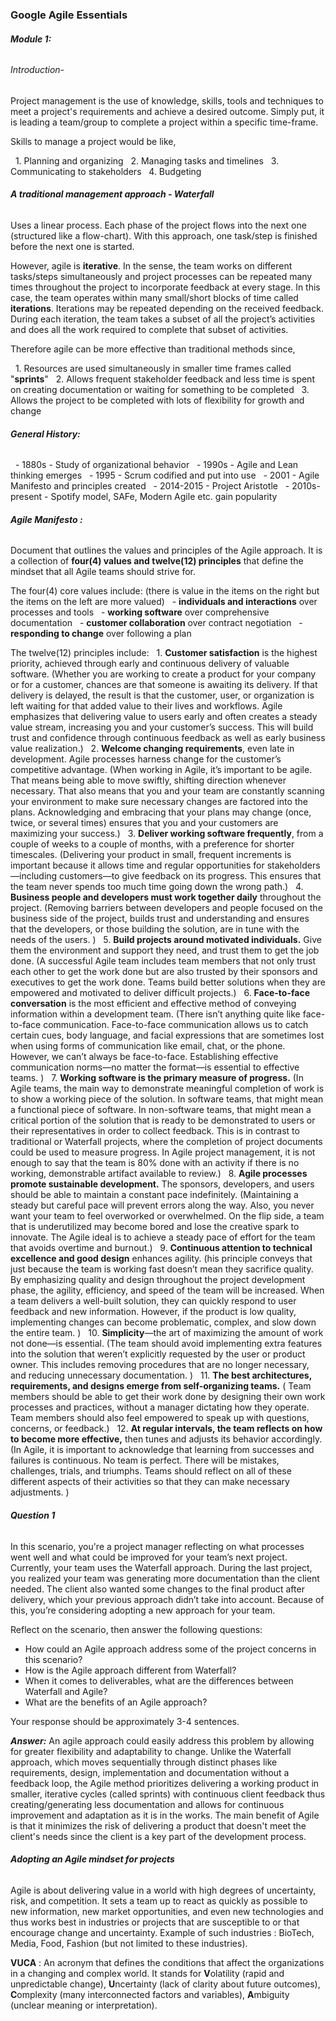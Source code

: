 ### **Google Agile Essentials**



##### **Module 1:** 

###### 

###### Introduction-



Project management is the use of knowledge, skills, tools and techniques to meet a project's requirements and achieve a desired outcome. Simply put, it is leading a team/group to complete a project within a specific time-frame. 

Skills to manage a project would be like,

&nbsp;	1. Planning and organizing 
&nbsp;	2. Managing tasks and timelines 
&nbsp;	3. Communicating to stakeholders 
&nbsp;	4. Budgeting



###### **A traditional management approach - Waterfall**

Uses a linear process. Each phase of the project flows into the next one (structured like a flow-chart). With this approach, one task/step is finished before the next one is started.



However, agile is **iterative**. In the sense, the team works on different tasks/steps simultaneously and project processes can be repeated many times throughout the project to incorporate feedback at every stage. In this case, the team operates within many small/short blocks of time called **iterations**. Iterations may be repeated depending on the received feedback. During each iteration, the team takes a subset of all the project’s activities and does all the work required to complete that subset of activities. 



Therefore agile can be more effective than traditional methods since,

&nbsp;	1. Resources are used simultaneously in smaller time frames called "**sprints**"
&nbsp;	2. Allows frequent stakeholder feedback and less time is spent on creating documentation or waiting for something to be completed
&nbsp;	3. Allows the project to be completed with lots of flexibility for growth and change


###### **General History:**
&nbsp;	- 1880s		- Study of organizational behavior
&nbsp;	- 1990s		- Agile and Lean thinking emerges
&nbsp;	- 1995		- Scrum codified and put into use
&nbsp;	- 2001		- Agile Manifesto and principles created
&nbsp;	- 2014-2015	- Project Aristotle
&nbsp;	- 2010s-present	- Spotify model, SAFe, Modern Agile etc. gain popularity







###### **Agile Manifesto :** 

Document that outlines the values and principles of the Agile approach. It is a collection of **four(4) values and twelve(12) principles** that define the mindset that all Agile teams should strive for.

The four(4) core values include:  (there is value in the items on the right but the items on the left are more valued)
&nbsp;	- **individuals and interactions** over processes and tools
&nbsp;	- **working software** over comprehensive documentation
&nbsp;	- **customer collaboration** over contract negotiation
&nbsp;	- **responding to change** over following a plan



The twelve(12) principles include:
&nbsp; 1. **Customer satisfaction** is the highest priority, achieved through early and continuous delivery of valuable software. (Whether you are working to create a product for your company or for a customer, chances are that someone is awaiting its delivery. If that delivery is delayed, the result is that the customer, user, or organization is left waiting for that added value to their lives and workflows. Agile emphasizes that delivering value to users early and often creates a steady value stream, increasing you and your customer’s success. This will build trust and confidence through continuous feedback as well as early business value realization.)
&nbsp; 2. **Welcome changing requirements**, even late in development. Agile processes harness change for the customer’s competitive advantage. (When working in Agile, it’s important to be agile. That means being able to move swiftly, shifting direction whenever necessary. That also means that you and your team are constantly scanning your environment to make sure necessary changes are factored into the plans. Acknowledging and embracing that your plans may change (once, twice, or several times) ensures that you and your customers are maximizing your success.)
&nbsp; 3. **Deliver working software frequently**, from a couple of weeks to a couple of months, with a preference for shorter timescales. (Delivering your product in small, frequent increments is important because it allows time and regular opportunities for stakeholders—including customers—to give feedback on its progress. This ensures that the team never spends too much time going down the wrong path.)
&nbsp; 4. **Business people and developers must work together daily** throughout the project. (Removing barriers between developers and people focused on the business side of the project, builds trust and understanding and ensures that the developers, or those building the solution, are in tune with the needs of the users. ) 
&nbsp; 5. **Build projects around motivated individuals.** Give them the environment and support they need, and trust them to get the job done. (A successful Agile team includes team members that not only trust each other to get the work done but are also trusted by their sponsors and executives to get the work done. Teams build better solutions when they are empowered and motivated to deliver difficult projects.) 
&nbsp; 6. **Face-to-face conversation** is the most efficient and effective method of conveying information within a development team.  (There isn’t anything quite like face-to-face communication. Face-to-face communication allows us to catch certain cues, body language, and facial expressions that are sometimes lost when using forms of communication like email, chat, or the phone. However, we can’t always be face-to-face. Establishing effective communication norms—no matter the format—is essential to effective teams. )
&nbsp; 7. **Working software is the primary measure of progress.** (In Agile teams, the main way to demonstrate meaningful completion of work is to show a working piece of the solution. In software teams, that might mean a functional piece of software. In non-software teams, that might mean a critical portion of the solution that is ready to be demonstrated to users or their representatives in order to collect feedback. This is in contrast to traditional or Waterfall projects, where the completion of project documents could be used to measure progress. In Agile project management, it is not enough to say that the team is 80% done with an activity if there is no working, demonstrable artifact available to review.) 
&nbsp; 8. **Agile processes promote sustainable development.** The sponsors, developers, and users should be able to maintain a constant pace indefinitely. (Maintaining a steady but careful pace will prevent errors along the way. Also, you never want your team to feel overworked or overwhelmed. On the flip side, a team that is underutilized may become bored and lose the creative spark to innovate. The Agile ideal is to achieve a steady pace of effort for the team that avoids overtime and burnout.) 
&nbsp; 9. **Continuous attention to technical excellence and good design** enhances agility. (his principle conveys that just because the team is working fast doesn’t mean they sacrifice quality. By emphasizing quality and design throughout the project development phase, the agility, efficiency, and speed of the team will be increased. When a team delivers a well-built solution, they can quickly respond to user feedback and new information. However, if the product is low quality, implementing changes can become problematic, complex, and slow down the entire team. ) 
&nbsp; 10. **Simplicity**—the art of maximizing the amount of work not done—is essential.  (The team should avoid implementing extra features into the solution that weren’t explicitly requested by the user or product owner. This includes removing procedures that are no longer necessary, and reducing unnecessary documentation. )
&nbsp; 11. **The best architectures, requirements, and designs emerge from self-organizing teams.**  ( Team members should be able to get their work done by designing their own work processes and practices, without a manager dictating how they operate. Team members should also feel empowered to speak up with questions, concerns, or feedback.)
&nbsp; 12. **At regular intervals, the team reflects on how to become more effective,** then tunes and adjusts its behavior accordingly. (In Agile, it is important to acknowledge that learning from successes and failures is continuous. No team is perfect. There will be mistakes, challenges, trials, and triumphs. Teams should reflect on all of these different aspects of their activities so that they can make necessary adjustments. )	


###### **Question 1**
In this scenario, you're a project manager reflecting on what processes went well and what could be improved for your team’s next project. Currently, your team uses the Waterfall approach. During the last project, you realized your team was generating more documentation than the client needed. The client also wanted some changes to the final product after delivery, which your previous approach didn’t take into account. Because of this, you’re considering adopting a new approach for your team.   

Reflect on the scenario, then answer the following questions:
- How could an Agile approach address some of the project concerns in this scenario?
- How is the Agile approach different from Waterfall?
- When it comes to deliverables, what are the differences between Waterfall and Agile?
- What are the benefits of an Agile approach?

Your response should be approximately 3-4 sentences.

***Answer:*** An agile approach could easily address this problem by allowing for greater flexibility and adaptability to change. Unlike the Waterfall approach, which moves sequentially through distinct phases like requirements, design, implementation and documentation without a feedback loop, the Agile method prioritizes delivering a working product in smaller, iterative cycles (called sprints) with continuous client feedback thus creating/generating less documentation and allows for continuous improvement and adaptation as it is in the works. The main benefit of Agile is that it minimizes the risk of delivering a product that doesn't meet the client's needs since the client is a key part of the development process. 




###### **Adopting an Agile mindset for projects** 
Agile is about delivering value in a world with high degrees of uncertainty, risk, and competition. It sets a team up to react as quickly as possible to new information, new market opportunities, and even new technologies and thus works best in industries or projects that are susceptible to or that encourage change and uncertainty. Example of such industries : BioTech, Media, Food, Fashion (but not limited to these industries).

**VUCA** : An acronym that defines the conditions that affect the organizations in a changing and complex world. It stands for **V**olatility (rapid and unpredictable change), **U**ncertainty (lack of clarity about future outcomes), **C**omplexity (many interconnected factors and variables), **A**mbiguity (unclear meaning or interpretation).  
 









































